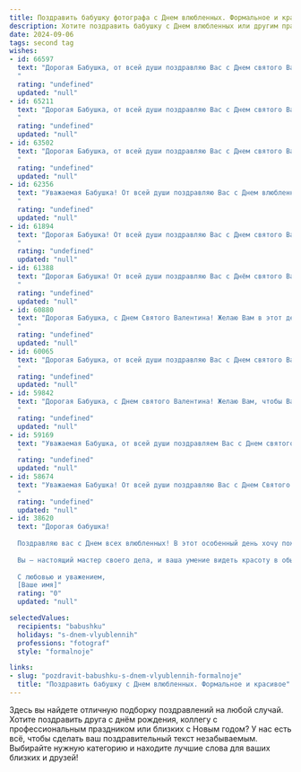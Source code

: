 ```yaml
---
title: Поздравить бабушку фотографа с Днем влюбленных. Формальное и красивое
description: Хотите поздравить бабушку с Днем влюбленных или другим праздником? Наш ИИ создаст незабываемое поздравление, а вы обязательно выделитесь среди других.  
date: 2024-09-06
tags: second tag
wishes:
- id: 66597
  text: "Дорогая Бабушка, от всей души поздравляю Вас с Днем святого Валентина! Желаю Вам, чтобы в Вашей жизни всегда царила любовь, вдохновение и красота, как на снимках, которые Вы мастерски создаете. Пусть этот день подарит Вам множество ярких и теплых моментов, а Ваша работа фотографа приносит Вам не только удовольствие, но и признание!
  "
  rating: "undefined"
  updated: "null"
- id: 65211
  text: "Дорогая Бабушка, от всей души поздравляю Вас с Днем святого Валентина! Пусть Ваша жизнь будет полна любви, радости и ярких моментов, как фотографии, которые Вы так мастерски создаете.
  "
  rating: "undefined"
  updated: "null"
- id: 63502
  text: "Дорогая Бабушка, от всей души поздравляю Вас с Днем святого Валентина! Пусть Ваша жизнь всегда будет наполнена любовью, счастьем и вдохновением, как на Ваших великолепных фотографиях. Желаю Вам крепкого здоровья, душевного тепла и много радостных мгновений, которые Вы сможете запечатлеть своим объективом.
  "
  rating: "undefined"
  updated: "null"
- id: 62356
  text: "Уважаемая Бабушка! От всей души поздравляю Вас с Днем влюбленных! Пусть Ваша жизнь всегда будет полна любви, света и радости, а Ваша творческая душа, полная тепла и вдохновения, продолжит дарить миру прекрасные фотографии.
  "
  rating: "undefined"
  updated: "null"
- id: 61894
  text: "Дорогая Бабушка! От всей души поздравляю Вас с Днем святого Валентина! Желаю Вам  ярких и трогательных моментов, таких же прекрасных, как Ваши фотографии, которые всегда согревают наши сердца. Пусть любовь и радость озаряют Ваши дни, а здоровье будет крепким, как Ваша любовь к нам!
  "
  rating: "undefined"
  updated: "null"
- id: 61388
  text: "Дорогая Бабушка! От всей души поздравляю Вас с Днём святого Валентина! Желаю Вам ярких, как Ваши фотографии, мгновений, наполненных любовью и счастьем. Пусть каждый день будет прекрасным, как Ваш талант, и дарит только позитивные эмоции!
  "
  rating: "undefined"
  updated: "null"
- id: 60880
  text: "Дорогая Бабушка, с Днем Святого Валентина! Желаю Вам в этот день множество прекрасных моментов, наполненных любовью и теплом. Пусть снимки, которые Вы делаете, всегда отражают красоту жизни, как и Ваша душа. С любовью, [Ваше имя].
  "
  rating: "undefined"
  updated: "null"
- id: 60065
  text: "Дорогая Бабушка, от всей души поздравляю Вас с Днем святого Валентина! Пусть в Вашей жизни всегда будет место для любви, тепла и вдохновения, как на Ваших прекрасных фотографиях. Желаю Вам крепкого здоровья, радости и безграничного счастья!
  "
  rating: "undefined"
  updated: "null"
- id: 59842
  text: "Дорогая Бабушка, с Днем святого Валентина! Желаю Вам, чтобы Ваша жизнь была полна ярких красок, как прекрасные фото, которые Вы создаете. Пусть любовь и счастье озаряют Вашу душу, как вспышки света на снимках.
  "
  rating: "undefined"
  updated: "null"
- id: 59169
  text: "Уважаемая Бабушка, от всей души поздравляем Вас с Днем святого Валентина! Желаем Вам любви, тепла и радости, как на Ваших прекрасных фотографиях, которые Вы мастерски создаете.
  "
  rating: "undefined"
  updated: "null"
- id: 58674
  text: "Уважаемая Бабушка! От всей души поздравляю Вас с Днем Святого Валентина! Желаю Вам море любви, нежности и тепла в этот прекрасный праздник. Пусть Ваша жизнь будет полна ярких моментов, как Ваши фотографии, которые Вы так мастерски создаете.
  "
  rating: "undefined"
  updated: "null"
- id: 38620
  text: "Дорогая бабушка!
  
  Поздравляю вас с Днем всех влюбленных! В этот особенный день хочу пожелать вам, чтобы ваша жизнь была полна ярких моментов и чудесных воспоминаний, как кадры, запечатленные в вашем объективе. Пусть каждый миг станет уникальным произведением искусства, полной любви и вдохновения!
  
  Вы — настоящий мастер своего дела, и ваша умение видеть красоту в обыденности вдохновляет всех нас. Желаю вам всегда находить любовь и радость в каждом новом снимке и каждом дне.
  
  С любовью и уважением,
  [Ваше имя]"
  rating: "0"
  updated: "null"

selectedValues:
  recipients: "babushku"
  holidays: "s-dnem-vlyublennih"
  professions: "fotograf"
  style: "formalnoje"

links:
- slug: "pozdravit-babushku-s-dnem-vlyublennih-formalnoje"
  title: "Поздравить бабушку с Днем влюбленных. Формальное и красивое"
---
```


Здесь вы найдете отличную подборку поздравлений на любой случай. 
Хотите поздравить друга с днём рождения, коллегу с профессиональным праздником или близких с Новым годом? У нас есть всё, чтобы сделать ваш поздравительный текст незабываемым. Выбирайте нужную категорию и находите лучшие слова для ваших близких и друзей!
